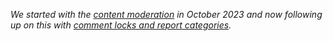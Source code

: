 _We started with the [content moderation](/2023/10/02/moderation) in October 2023 and now following up on this with [comment locks and report categories](/2023/10/18/comment-locking-and-report-categories)._

